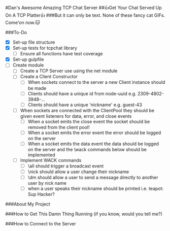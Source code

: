 #Dan's Awesome Amazing TCP Chat Server
##:+1:Get Your Chat Served Up On A TCP Platter:+1:
###But it can only be text. None of these fancy cat GIFs. Come'on now.:cat:

###To-Do
- [x] Set-up file structure
- [x] Set-up tests for tcpchat library
  - [ ] Ensure all functions have test coverage
- [x] Set-up gulpfile
- [ ] Create module
  - [ ] Create a TCP Server use using the net module
  - [ ] Create a Client Constructor
    - [ ] When sockets connect to the server a new Client instance should be made
    - [ ] Clients should have a unique id from node-uuid e.g. 2309-4802-3948-...
    - [ ] Clients should have a unique 'nickname' e.g. guest-43
  - [ ] When sockets are connected with the ClientPool they should be given event listeners for data, error, and close events
    - [ ] When a socket emits the close event the socket should be removed from the client pool!
    - [ ] When a socket emits the error event the error should be logged on the server
    - [ ] When a socket emits the data event the data should be logged on the server and the \wack commands below should be implemented
  - [ ] Implement WACK commands
    - [ ] \all should trigger a broadcast event
    - [ ] \nick should allow a user change their nickname
    - [ ] \dm should allow a user to send a message directly to another user by nick name
    - [ ] when a user speaks their nickname should be printed i.e. teapot: Sup Hacker?

###About My Project

###How to Get This Damn Thing Running (if you know, would you tell me?)

###How to Connect to the Server
